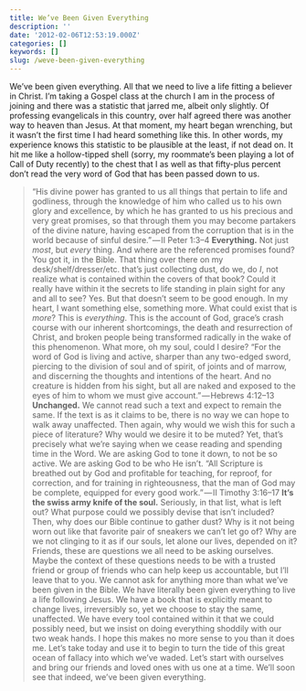 ```yaml
---
title: We’ve Been Given Everything
description: ''
date: '2012-02-06T12:53:19.000Z'
categories: []
keywords: []
slug: /weve-been-given-everything
---
```

We’ve been given everything. All that we need to live a life fitting a believer in Christ. I’m taking a Gospel class at the church I am in the process of joining and there was a statistic that jarred me, albeit only slightly. Of professing evangelicals in this country, over half agreed there was another way to heaven than Jesus. At that moment, my heart began wrenching, but it wasn’t the first time I had heard something like this. In other words, my experience knows this statistic to be plausible at the least, if not dead on. It hit me like a hollow-tipped shell (sorry, my roommate’s been playing a lot of Call of Duty recently) to the chest that I as well as that fifty-plus percent don’t read the very word of God that has been passed down to us.
> “His divine power has granted to us all things that pertain to life and godliness, through the knowledge of him who called us to his own glory and excellence, by which he has granted to us his precious and very great promises, so that through them you may become partakers of the divine nature, having escaped from the corruption that is in the world because of sinful desire.” — II Peter 1:3–4
**Everything.** Not just _most_, but _every_ thing. And where are the referenced promises found? You got it, in the Bible. That thing over there on my desk/shelf/dresser/etc. that’s just collecting dust, do we, do _I_, not realize what is contained within the covers of that book? Could it really have within it the secrets to life standing in plain sight for any and all to see? Yes. But that doesn’t seem to be good enough. In my heart, I want something else, something more. What could exist that is _more_? This is _everything_. This is the account of God, grace’s crash course with our inherent shortcomings, the death and resurrection of Christ, and broken people being transformed radically in the wake of this phenomenon. What more, oh my soul, could I desire?
> “For the word of God is living and active, sharper than any two-edged sword, piercing to the division of soul and of spirit, of joints and of marrow, and discerning the thoughts and intentions of the heart. And no creature is hidden from his sight, but all are naked and exposed to the eyes of him to whom we must give account.” — Hebrews 4:12–13
**Unchanged.** We cannot read such a text and expect to remain the same. If the text is as it claims to be, there is no way we can hope to walk away unaffected. Then again, why would we wish this for such a piece of literature? Why would we desire it to be muted? Yet, that’s precisely what we’re saying when we cease reading and spending time in the Word. We are asking God to tone it down, to not be so active. We are asking God to be who He isn’t.
> “All Scripture is breathed out by God and profitable for teaching, for reproof, for correction, and for training in righteousness, that the man of God may be complete, equipped for every good work.” — II Timothy 3:16–17
**It’s the swiss army knife of the soul.** Seriously, in that list, what is left out? What purpose could we possibly devise that isn’t included? Then, why does our Bible continue to gather dust? Why is it not being worn out like that favorite pair of sneakers we can’t let go of? Why are we not clinging to it as if our souls, let alone our lives, depended on it? Friends, these are questions we all need to be asking ourselves. Maybe the context of these questions needs to be with a trusted friend or group of friends who can help keep us accountable, but I’ll leave that to you.
We cannot ask for anything more than what we’ve been given in the Bible. We have literally been given everything to live a life following Jesus. We have a book that is explicitly meant to change lives, irreversibly so, yet we choose to stay the same, unaffected. We have every tool contained within it that we could possibly need, but we insist on doing everything shoddily with our two weak hands. I hope this makes no more sense to you than it does me. Let’s take today and use it to begin to turn the tide of this great ocean of fallacy into which we’ve waded. Let’s start with ourselves and bring our friends and loved ones with us one at a time. We’ll soon see that indeed, we’ve been given everything.
